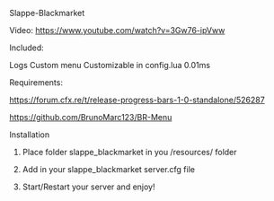 Slappe-Blackmarket

Video: https://www.youtube.com/watch?v=3Gw76-ipVww

Included:

Logs
Custom menu
Customizable in config.lua
0.01ms

Requirements:

https://forum.cfx.re/t/release-progress-bars-1-0-standalone/526287

https://github.com/BrunoMarc123/BR-Menu

Installation 

1. Place folder slappe_blackmarket in you /resources/ folder

2. Add in your slappe_blackmarket server.cfg file

3. Start/Restart your server and enjoy!

